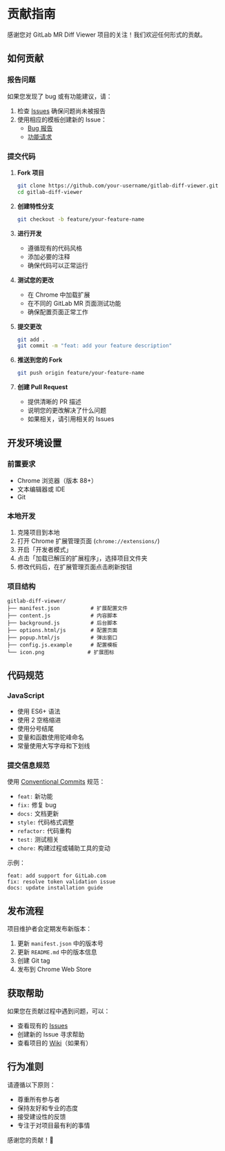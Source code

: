 # 贡献指南

感谢您对 GitLab MR Diff Viewer 项目的关注！我们欢迎任何形式的贡献。

## 如何贡献

### 报告问题

如果您发现了 bug 或有功能建议，请：

1. 检查 [Issues](https://github.com/your-username/gitlab-diff-viewer/issues) 确保问题尚未被报告
2. 使用相应的模板创建新的 Issue：
   - [Bug 报告](https://github.com/your-username/gitlab-diff-viewer/issues/new?template=bug_report.md)
   - [功能请求](https://github.com/your-username/gitlab-diff-viewer/issues/new?template=feature_request.md)

### 提交代码

1. **Fork 项目**
   ```bash
   git clone https://github.com/your-username/gitlab-diff-viewer.git
   cd gitlab-diff-viewer
   ```

2. **创建特性分支**
   ```bash
   git checkout -b feature/your-feature-name
   ```

3. **进行开发**
   - 遵循现有的代码风格
   - 添加必要的注释
   - 确保代码可以正常运行

4. **测试您的更改**
   - 在 Chrome 中加载扩展
   - 在不同的 GitLab MR 页面测试功能
   - 确保配置页面正常工作

5. **提交更改**
   ```bash
   git add .
   git commit -m "feat: add your feature description"
   ```

6. **推送到您的 Fork**
   ```bash
   git push origin feature/your-feature-name
   ```

7. **创建 Pull Request**
   - 提供清晰的 PR 描述
   - 说明您的更改解决了什么问题
   - 如果相关，请引用相关的 Issues

## 开发环境设置

### 前置要求

- Chrome 浏览器（版本 88+）
- 文本编辑器或 IDE
- Git

### 本地开发

1. 克隆项目到本地
2. 打开 Chrome 扩展管理页面 (`chrome://extensions/`)
3. 开启「开发者模式」
4. 点击「加载已解压的扩展程序」，选择项目文件夹
5. 修改代码后，在扩展管理页面点击刷新按钮

### 项目结构

```
gitlab-diff-viewer/
├── manifest.json          # 扩展配置文件
├── content.js             # 内容脚本
├── background.js          # 后台脚本
├── options.html/js        # 配置页面
├── popup.html/js          # 弹出窗口
├── config.js.example      # 配置模板
└── icon.png              # 扩展图标
```

## 代码规范

### JavaScript

- 使用 ES6+ 语法
- 使用 2 空格缩进
- 使用分号结尾
- 变量和函数使用驼峰命名
- 常量使用大写字母和下划线

### 提交信息规范

使用 [Conventional Commits](https://www.conventionalcommits.org/) 规范：

- `feat:` 新功能
- `fix:` 修复 bug
- `docs:` 文档更新
- `style:` 代码格式调整
- `refactor:` 代码重构
- `test:` 测试相关
- `chore:` 构建过程或辅助工具的变动

示例：
```
feat: add support for GitLab.com
fix: resolve token validation issue
docs: update installation guide
```

## 发布流程

项目维护者会定期发布新版本：

1. 更新 `manifest.json` 中的版本号
2. 更新 `README.md` 中的版本信息
3. 创建 Git tag
4. 发布到 Chrome Web Store

## 获取帮助

如果您在贡献过程中遇到问题，可以：

- 查看现有的 [Issues](https://github.com/your-username/gitlab-diff-viewer/issues)
- 创建新的 Issue 寻求帮助
- 查看项目的 [Wiki](https://github.com/your-username/gitlab-diff-viewer/wiki)（如果有）

## 行为准则

请遵循以下原则：

- 尊重所有参与者
- 保持友好和专业的态度
- 接受建设性的反馈
- 专注于对项目最有利的事情

感谢您的贡献！🎉